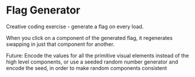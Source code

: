 # Flag Generator

Creative coding exercise - generate a flag on every load.

When you click on a component of the generated flag, it regenerates swapping in just that component for another.

Future: Encode the values for all the primitive visual elements instead of the high level components, or use a seeded random number generator and encode the seed, in order to make random components consistent
